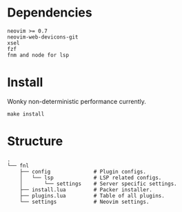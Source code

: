 # Dependencies

```
neovim >= 0.7
neovim-web-devicons-git
xsel
fzf
fnm and node for lsp
```

# Install

Wonky non-deterministic performance currently.

`make install`

# Structure

```
.
└── fnl
    ├── config              # Plugin configs.
    │   └── lsp             # LSP related configs.
    │       └── settings    # Server specific settings.
    ├── install.lua         # Packer installer.
    ├── plugins.lua         # Table of all plugins.
    └── settings            # Neovim settings.
```
